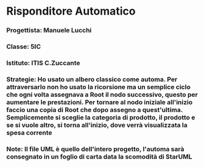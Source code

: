 # Risponditore Automatico

### Progettista: Manuele Lucchi
### Classe: 5IC
### Istituto: ITIS C.Zuccante
### Strategie: Ho usato un albero classico come automa. Per attraversarlo non ho usato la ricorsione ma un semplice ciclo che ogni volta assegnava a Root il nodo successivo, questo per aumentare le prestazioni. Per tornare al nodo iniziale all'inizio faccio una copia di Root che dopo assegno a quest'ultima. Semplicemente si sceglie la categoria di prodotto, il prodotto e se si vuole altro, si torna all'inizio, dove verrà visualizzata la spesa corrente
### Note: Il file UML è quello dell'intero progetto, l'automa sarà consegnato in un foglio di carta data la scomodità di StarUML
